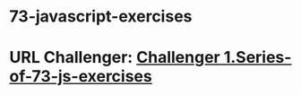# 73-javascript-exercises

# URL Challenger: [Challenger 1.Series-of-73-js-exercises](https://github.com/becodeorg/gnt-verou-1-26/tree/master/2.The-Hill/1.Series-of-73-js-exercises)

